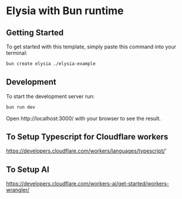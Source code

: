 # Elysia with Bun runtime

## Getting Started
To get started with this template, simply paste this command into your terminal:
```bash
bun create elysia ./elysia-example
```

## Development
To start the development server run:
```bash
bun run dev
```

Open http://localhost:3000/ with your browser to see the result.

## To Setup Typescript for Cloudflare workers
https://developers.cloudflare.com/workers/languages/typescript/'

## To Setup AI
https://developers.cloudflare.com/workers-ai/get-started/workers-wrangler/